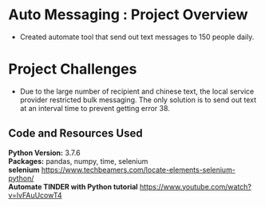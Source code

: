 # Auto Messaging : Project Overview 
* Created automate tool that send out text messages to 150 people daily.

# Project Challenges
* Due to the large number of recipient and chinese text, the local service provider restricted bulk messaging. The only solution is to send out text at an interval time to prevent getting error 38.

## Code and Resources Used 
**Python Version:** 3.7.6 <br />
**Packages:** pandas, numpy, time, selenium <br />
**selenium**  https://www.techbeamers.com/locate-elements-selenium-python/ <br />
**Automate TINDER with Python tutorial** https://www.youtube.com/watch?v=lvFAuUcowT4 <br />


